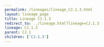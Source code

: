 ```yaml
---
permalink: /lineages/lineage_CJ.1.3.html
layout: lineage_page
title: Lineage CJ.1.3
redirect_to: ../lineage.html?lineage=CJ.1.3
lineage: CJ.1.3
parent: CJ.1
children: ['CJ.1.3']
---
```


